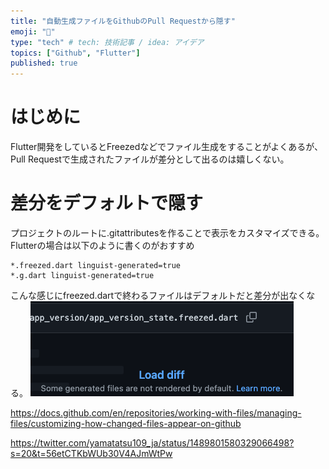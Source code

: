 ```yaml
---
title: "自動生成ファイルをGithubのPull Requestから隠す"
emoji: "🐙"
type: "tech" # tech: 技術記事 / idea: アイデア
topics: ["Github", "Flutter"]
published: true
---
```

# はじめに
Flutter開発をしているとFreezedなどでファイル生成をすることがよくあるが、Pull Requestで生成されたファイルが差分として出るのは嬉しくない。
# 差分をデフォルトで隠す
プロジェクトのルートに.gitattributesを作ることで表示をカスタマイズできる。Flutterの場合は以下のように書くのがおすすめ
```text:.gitattributes
*.freezed.dart linguist-generated=true
*.g.dart linguist-generated=true
```
こんな感じにfreezed.dartで終わるファイルはデフォルトだと差分が出なくなる。
![](/images/SCR-20220207-dn4.png)

https://docs.github.com/en/repositories/working-with-files/managing-files/customizing-how-changed-files-appear-on-github

https://twitter.com/yamatatsu109_ja/status/1489801580329066498?s=20&t=56etCTKbWUb30V4AJmWtPw